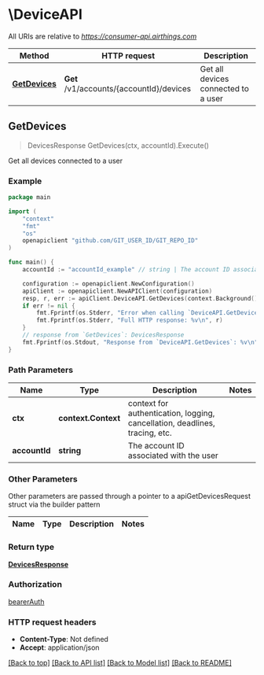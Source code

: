 # \DeviceAPI

All URIs are relative to *https://consumer-api.airthings.com*

Method | HTTP request | Description
------------- | ------------- | -------------
[**GetDevices**](DeviceAPI.md#GetDevices) | **Get** /v1/accounts/{accountId}/devices | Get all devices connected to a user



## GetDevices

> DevicesResponse GetDevices(ctx, accountId).Execute()

Get all devices connected to a user



### Example

```go
package main

import (
	"context"
	"fmt"
	"os"
	openapiclient "github.com/GIT_USER_ID/GIT_REPO_ID"
)

func main() {
	accountId := "accountId_example" // string | The account ID associated with the user

	configuration := openapiclient.NewConfiguration()
	apiClient := openapiclient.NewAPIClient(configuration)
	resp, r, err := apiClient.DeviceAPI.GetDevices(context.Background(), accountId).Execute()
	if err != nil {
		fmt.Fprintf(os.Stderr, "Error when calling `DeviceAPI.GetDevices``: %v\n", err)
		fmt.Fprintf(os.Stderr, "Full HTTP response: %v\n", r)
	}
	// response from `GetDevices`: DevicesResponse
	fmt.Fprintf(os.Stdout, "Response from `DeviceAPI.GetDevices`: %v\n", resp)
}
```

### Path Parameters


Name | Type | Description  | Notes
------------- | ------------- | ------------- | -------------
**ctx** | **context.Context** | context for authentication, logging, cancellation, deadlines, tracing, etc.
**accountId** | **string** | The account ID associated with the user | 

### Other Parameters

Other parameters are passed through a pointer to a apiGetDevicesRequest struct via the builder pattern


Name | Type | Description  | Notes
------------- | ------------- | ------------- | -------------


### Return type

[**DevicesResponse**](DevicesResponse.md)

### Authorization

[bearerAuth](../README.md#bearerAuth)

### HTTP request headers

- **Content-Type**: Not defined
- **Accept**: application/json

[[Back to top]](#) [[Back to API list]](../README.md#documentation-for-api-endpoints)
[[Back to Model list]](../README.md#documentation-for-models)
[[Back to README]](../README.md)

